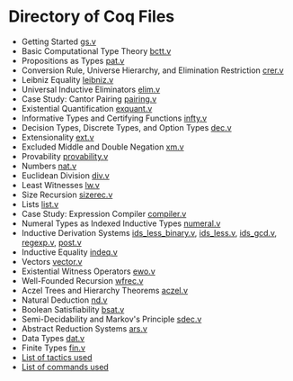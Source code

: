 # Directory of Coq Files
-  Getting Started	[gs.v](gs.v)
-  Basic Computational Type Theory [bctt.v](bctt.v)
-  Propositions as Types [pat.v](pat.v)
-  Conversion Rule, Universe Hierarchy, and Elimination Restriction [crer.v](crer.v)
-  Leibniz Equality [leibniz.v](leibniz.v)
-  Universal Inductive Eliminators [elim.v](elim.v)
-  Case Study: Cantor Pairing [pairing.v](pairing.v)
-  Existential Quantification [exquant.v](exquant.v)
-  Informative Types and Certifying Functions [infty.v](infty.v)
-  Decision Types, Discrete Types, and Option Types [dec.v](dec.v)
-  Extensionality [ext.v](ext.v)
-  Excluded Middle and Double Negation [xm.v](xm.v)
-  Provability [provability.v](provability.v)
-  Numbers [nat.v](nat.v)
-  Euclidean Division [div.v](div.v)
-  Least Witnesses [lw.v](lw.v)
-  Size Recursion [sizerec.v](sizerec.v)
-  Lists [list.v](list.v)
-  Case Study: Expression Compiler [compiler.v](compiler.v)
-  Numeral Types as Indexed Inductive Types [numeral.v](numeral.v)
-  Inductive Derivation Systems [ids_less_binary.v](ids_less_binary.v), [ids_less.v](ids_less.v), [ids_gcd.v](ids_gcd.v), [regexp.v](regexp.v), [post.v](post.v)
-  Inductive Equality [indeq.v](indeq.v)
-  Vectors [vector.v](vector.v) 
-  Existential Witness Operators [ewo.v](ewo.v)
-  Well-Founded Recursion [wfrec.v](wfrec.v)
-  Aczel Trees and Hierarchy Theorems [aczel.v](aczel.v) 
-  Natural Deduction [nd.v](nd.v)
-  Boolean Satisfiability [bsat.v](bsat.v)
-  Semi-Decidability and Markov's Principle [sdec.v](sdec.v) 
-  Abstract Reduction Systems [ars.v](ars.v)
-  Data Types [dat.v](dat.v)
-  Finite Types [fin.v](fin.v)
- [List of tactics used](Tactics.md)
- [List of commands used](Commands.md)

